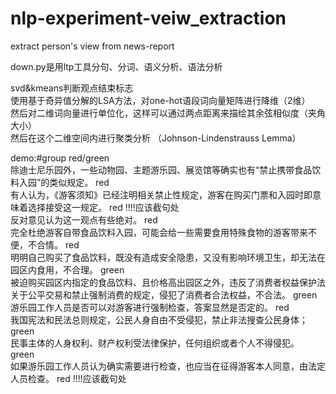 # nlp-experiment-veiw_extraction
extract person's view from news-report

down.py是用ltp工具分句、分词、语义分析、语法分析  
  
    
svd&kmeans判断观点结束标志  
  使用基于奇异值分解的LSA方法，对one-hot语段词向量矩阵进行降维（2维）  
  然后对二维词向量进行单位化，这样可以通过两点距离来描绘其余弦相似度（夹角大小）  
  然后在这个二维空间内进行聚类分析 （Johnson-Lindenstrauss Lemma）  
    
 demo:#group red/green  
 除迪士尼乐园外，一些动物园、主题游乐园、展览馆等确实也有“禁止携带食品饮料入园”的类似规定。 red  
有人认为，《游客须知》已经注明相关禁止性规定，游客在购买门票和入园时即意味着选择接受这一规定。 red           !!!!应该截句处  
反对意见认为这一观点有些绝对。 red  
完全杜绝游客自带食品饮料入园，可能会给一些需要食用特殊食物的游客带来不便，不合情。 red  
明明自己购买了食品饮料，既没有造成安全隐患，又没有影响环境卫生，却无法在园区内食用，不合理。 green  
被迫购买园区内指定的食品饮料、且价格高出园区之外，违反了消费者权益保护法关于公平交易和禁止强制消费的规定，侵犯了消费者合法权益，不合法。 green  
游乐园工作人员是否可以对游客进行强制检查，答案显然是否定的。 red  
我国宪法和民法总则规定，公民人身自由不受侵犯，禁止非法搜查公民身体； green  
民事主体的人身权利、财产权利受法律保护，任何组织或者个人不得侵犯。 green  
如果游乐园工作人员认为确实需要进行检查，也应当在征得游客本人同意，由法定人员检查。 red                       !!!!应该截句处  



